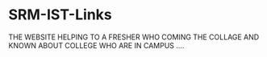 # SRM-IST-Links
THE WEBSITE HELPING TO A FRESHER WHO COMING THE COLLAGE AND KNOWN ABOUT COLLEGE WHO ARE IN CAMPUS ....
